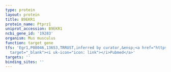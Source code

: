 ```yaml
---
type: protein
layout: protein
title: B9EKR1
protein_name: Ptprz1
uniprot_accession: B9EKR1
ncbi_gene_id: '19283'
organism: Mus musculus
function: target gene
tfs: 'Egr1,P08046,13653,TRRUST,inferred by curator,&ensp;<a href="https://www.ncbi.nlm.nih.gov/pubmed/?term=18556777%5Buid%5D"
  target="_blank"><i uk-icon="icon: link"></i>Pubmed</a>'
targets: ''
binding_sites: ''
---
```

